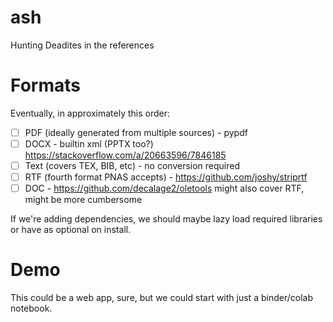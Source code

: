# ash
Hunting Deadites in the references

# Formats
Eventually, in approximately this order:
- [ ] PDF (ideally generated from multiple sources) - pypdf
- [ ] DOCX - builtin xml (PPTX too?) https://stackoverflow.com/a/20663596/7846185
- [ ] Text (covers TEX, BIB, etc) - no conversion required
- [ ] RTF (fourth format PNAS accepts) - https://github.com/joshy/striprtf
- [ ] DOC - https://github.com/decalage2/oletools might also cover RTF, might be more cumbersome

If we're adding dependencies, we should maybe lazy load required libraries or have as optional on install.

# Demo
This could be a web app, sure, but we could start with just a binder/colab notebook.
